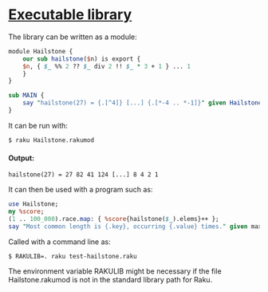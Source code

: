[1]: https://rosettacode.org/wiki/Executable_library

# [Executable library][1]


The library can be written as a module:

```perl
module Hailstone {
    our sub hailstone($n) is export {
	$n, { $_ %% 2 ?? $_ div 2 !! $_ * 3 + 1 } ... 1
    }
}

sub MAIN {
    say "hailstone(27) = {.[^4]} [...] {.[*-4 .. *-1]}" given Hailstone::hailstone 27;
}
```


It can be run with:

```shell
$ raku Hailstone.rakumod
```

#### Output:
```
hailstone(27) = 27 82 41 124 [...] 8 4 2 1
```


It can then be used with a program such as:

```perl
use Hailstone;
my %score;
(1 .. 100_000).race.map: { %score{hailstone($_).elems}++ };
say "Most common length is {.key}, occurring {.value} times." given max :by(*.value), %score;
```


Called with a command line as:


```
$ RAKULIB=. raku test-hailstone.raku
```


The environment variable RAKULIB might be necessary if the file Hailstone.rakumod is not in the standard library path for Raku.
